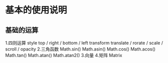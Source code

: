 # 基本的使用说明

## 基础的运算
1.四则运算
    style top / right / bottom / left
    transform translate / rorate / scale / scroll / opacity
2.三角函数
    Math.sin() Math.asin()
    Math.cos() Math.acos()
    Math.tan() Math.atan() Math.atan2()
3.向量
4.矩阵
    Matrix
